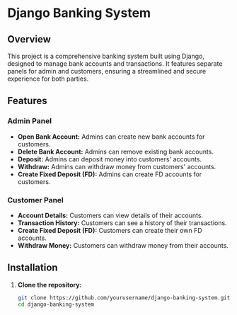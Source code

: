 # Django Banking System

## Overview
This project is a comprehensive banking system built using Django, designed to manage bank accounts and transactions. It features separate panels for admin and customers, ensuring a streamlined and secure experience for both parties.

## Features

### Admin Panel
- **Open Bank Account:** Admins can create new bank accounts for customers.
- **Delete Bank Account:** Admins can remove existing bank accounts.
- **Deposit:** Admins can deposit money into customers' accounts.
- **Withdraw:** Admins can withdraw money from customers' accounts.
- **Create Fixed Deposit (FD):** Admins can create FD accounts for customers.

### Customer Panel
- **Account Details:** Customers can view details of their accounts.
- **Transaction History:** Customers can see a history of their transactions.
- **Create Fixed Deposit (FD):** Customers can create their own FD accounts.
- **Withdraw Money:** Customers can withdraw money from their accounts.

## Installation

1. **Clone the repository:**
   ```bash
   git clone https://github.com/yourusername/django-banking-system.git
   cd django-banking-system


